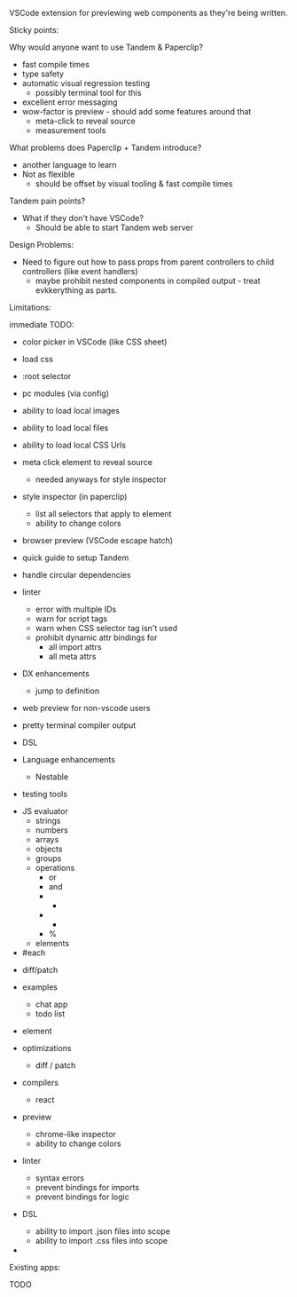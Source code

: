 VSCode extension for previewing web components as they're being written.

Sticky points:

Why would anyone want to use Tandem & Paperclip?

- fast compile times
- type safety
- automatic visual regression testing
  - possibly terminal tool for this
- excellent error messaging
- wow-factor is preview - should add some features around that
  - meta-click to reveal source
  - measurement tools

What problems does Paperclip + Tandem introduce?

- another language to learn
- Not as flexible
  - should be offset by visual tooling & fast compile times

Tandem pain points?

- What if they don't have VSCode?
  - Should be able to start Tandem web server

Design Problems:

- Need to figure out how to pass props from parent controllers to child controllers (like event handlers)
  - maybe prohibit nested components in compiled output - treat evkkerything as parts.

Limitations:

immediate TODO:

- color picker in VSCode (like CSS sheet)
- load css
- :root selector
- pc modules (via config)
- ability to load local images
- ability to load local files
- ability to load local CSS Urls
- meta click element to reveal source
  - needed anyways for style inspector
- style inspector (in paperclip)
  - list all selectors that apply to element
  - ability to change colors
- browser preview (VSCode escape hatch)
- quick guide to setup Tandem
- handle circular dependencies

- linter

  - error with multiple IDs
  - warn for script tags
  - warn when CSS selector tag isn't used
  - prohibit dynamic attr bindings for
    - all import attrs
    - all meta attrs

- DX enhancements
  - jump to definition

* web preview for non-vscode users
* pretty terminal compiler output
* DSL

* Language enhancements

  - Nestable

* testing tools

- JS evaluator
  - strings
  - numbers
  - arrays
  - objects
  - groups
  - operations
    - or
    - and
    - +
    - -
    - %
  - elements
- #each

* diff/patch

- examples
  - chat app
  - todo list
- <logic /> element
- optimizations
  - diff / patch
- compilers
  - react
- preview
  - chrome-like inspector
  - ability to change colors
- linter
  - syntax errors
  - prevent bindings for imports
  - prevent bindings for logic
- DSL

  - ability to import .json files into scope
  - ability to import .css files into scope

-

Existing apps:

TODO
